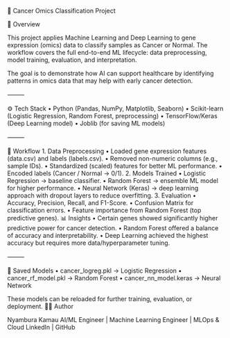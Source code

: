 🧬 Cancer Omics Classification Project

📌 Overview

This project applies Machine Learning and Deep Learning to gene expression (omics) data to classify samples as Cancer or Normal.
The workflow covers the full end-to-end ML lifecycle: data preprocessing, model training, evaluation, and interpretation.

The goal is to demonstrate how AI can support healthcare by identifying patterns in omics data that may help with early cancer detection.

⸻

⚙️ Tech Stack
	•	Python (Pandas, NumPy, Matplotlib, Seaborn)
	•	Scikit-learn (Logistic Regression, Random Forest, preprocessing)
	•	TensorFlow/Keras (Deep Learning model)
	•	Joblib (for saving ML models)

⸻

🚀 Workflow
	1.	Data Preprocessing
	•	Loaded gene expression features (data.csv) and labels (labels.csv).
	•	Removed non-numeric columns (e.g., sample IDs).
	•	Standardized (scaled) features for better ML performance.
	•	Encoded labels (Cancer / Normal → 0/1).
	2.	Models Trained
	•	Logistic Regression → baseline classifier.
	•	Random Forest → ensemble ML model for higher performance.
	•	Neural Network (Keras) → deep learning approach with dropout layers to reduce overfitting.
	3.	Evaluation
	•	Accuracy, Precision, Recall, and F1-Score.
	•	Confusion Matrix for classification errors.
	•	Feature importance from Random Forest (top predictive genes).
	📊 Insights
	•	Certain genes showed significantly higher predictive power for cancer detection.
	•	Random Forest offered a balance of accuracy and interpretability.
	•	Deep Learning achieved the highest accuracy but requires more data/hyperparameter tuning.

⸻

💾 Saved Models
	•	cancer_logreg.pkl → Logistic Regression
	•	cancer_rf_model.pkl → Random Forest
	•	cancer_nn_model.keras → Neural Network

These models can be reloaded for further training, evaluation, or deployment.
👩‍💻 Author

Nyambura Kamau
AI/ML Engineer | Machine Learning Engineer | MLOps & Cloud
LinkedIn | GitHub

